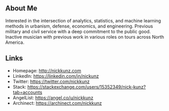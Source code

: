 ## About Me
Interested in the intersection of analytics, statistics, and machine learning methods in urbanism, defense, economics, and engineering. Previous military and civil service with a deep commitment to the public good. Inactive musician with previous work in various roles on tours across North America.

## Links
* Homepage: http://nickkunz.com
* LinkedIn: https://linkedin.com/in/nickunz
* Twitter: https://twitter.com/nickkunz
* Stack: https://stackexchange.com/users/15352349/nick-kunz?tab=accounts
* AngelList: https://angel.co/u/nickkunz
* Archinect: https://archinect.com/nickkunz

